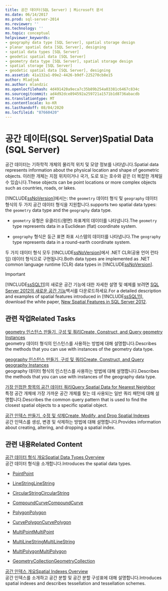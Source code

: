 ```yaml
---
title: 공간 데이터(SQL Server) | Microsoft 문서
ms.date: 06/14/2017
ms.prod: sql-server-2014
ms.reviewer: ''
ms.technology: ''
ms.topic: conceptual
helpviewer_keywords:
- geography data type [SQL Server], spatial storage design
- planar spatial data [SQL Server], designing
- spatial data types [SQL Server]
- geodetic spatial data [SQL Server]
- geometry data type [SQL Server], spatial storage design
- spatial storage [SQL Server]
- geodetic spatial data [SQL Server], designing
ms.assetid: 41a132a1-09e2-4426-b9df-225270cb8e15
author: MladjoA
ms.author: mlandzic
ms.openlocfilehash: 4d491420a9eca7c35b89b254a03381c6467c834c
ms.sourcegitcommit: ad4d92dce894592a259721a1571b1d8736abacdb
ms.translationtype: MT
ms.contentlocale: ko-KR
ms.lasthandoff: 08/04/2020
ms.locfileid: "87660420"
---
```

# <a name="spatial-data-sql-server"></a><span data-ttu-id="638b5-102">공간 데이터(SQL Server)</span><span class="sxs-lookup"><span data-stu-id="638b5-102">Spatial Data (SQL Server)</span></span>
  <span data-ttu-id="638b5-103">공간 데이터는 기하학적 개체의 물리적 위치 및 모양 정보를 나타냅니다.</span><span class="sxs-lookup"><span data-stu-id="638b5-103">Spatial data represents information about the physical location and shape of geometric objects.</span></span> <span data-ttu-id="638b5-104">이러한 개체는 지점 위치이거나 국가, 도로 또는 호수와 같은 더 복잡한 개체일 수 있습니다.</span><span class="sxs-lookup"><span data-stu-id="638b5-104">These objects can be point locations or more complex objects such as countries, roads, or lakes.</span></span>  
  
 [!INCLUDE[ssNoVersion](../../includes/ssnoversion-md.md)]<span data-ttu-id="638b5-105">에서는: the `geometry` 데이터 형식 및 `geography` 데이터 형식의 두 가지 공간 데이터 형식을 지원합니다.</span><span class="sxs-lookup"><span data-stu-id="638b5-105">supports two spatial data types: the `geometry` data type and the `geography` data type.</span></span>  
  
-   <span data-ttu-id="638b5-106">`geometry` 유형은 유클리드(평면) 좌표계의 데이터를 나타냅니다.</span><span class="sxs-lookup"><span data-stu-id="638b5-106">The `geometry` type represents data in a Euclidean (flat) coordinate system.</span></span>  
  
-   <span data-ttu-id="638b5-107">`geography` 형식은 둥근 표면 좌표 시스템의 데이터를 나타냅니다.</span><span class="sxs-lookup"><span data-stu-id="638b5-107">The `geography` type represents data in a round-earth coordinate system.</span></span>  
  
 <span data-ttu-id="638b5-108">두 가지 데이터 형식 모두 [!INCLUDE[ssNoVersion](../../includes/ssnoversion-md.md)]에서 .NET CLR(공용 언어 런타임) 데이터 형식으로 구현됩니다.</span><span class="sxs-lookup"><span data-stu-id="638b5-108">Both data types are implemented as .NET common language runtime (CLR) data types in [!INCLUDE[ssNoVersion](../../includes/ssnoversion-md.md)].</span></span>  
  
> [!IMPORTANT]  
>  <span data-ttu-id="638b5-109">[!INCLUDE[ssSQL11](../../includes/sssql11-md.md)]의 새로운 공간 기능에 대한 자세한 설명 및 예제를 보려면 [SQL Server 2012의 새로운 공간 기능](https://go.microsoft.com/fwlink/?LinkId=226407)백서를 다운로드하세요.</span><span class="sxs-lookup"><span data-stu-id="638b5-109">For a detailed description and examples of spatial features introduced in [!INCLUDE[ssSQL11](../../includes/sssql11-md.md)], download the white paper, [New Spatial Features in SQL Server 2012](https://go.microsoft.com/fwlink/?LinkId=226407).</span></span>  
  
##  <a name="related-tasks"></a><a name="reltasks"></a> <span data-ttu-id="638b5-110">관련 작업</span><span class="sxs-lookup"><span data-stu-id="638b5-110">Related Tasks</span></span>  
 [<span data-ttu-id="638b5-111">geometry 인스턴스 만들기, 구성 및 쿼리</span><span class="sxs-lookup"><span data-stu-id="638b5-111">Create, Construct, and Query geometry Instances</span></span>](create-construct-and-query-geometry-instances.md)  
 <span data-ttu-id="638b5-112">geometry 데이터 형식의 인스턴스를 사용하는 방법에 대해 설명합니다.</span><span class="sxs-lookup"><span data-stu-id="638b5-112">Describes the methods that you can use with instances of the geometry data type.</span></span>  
  
 [<span data-ttu-id="638b5-113">geography 인스턴스 만들기, 구성 및 쿼리</span><span class="sxs-lookup"><span data-stu-id="638b5-113">Create, Construct, and Query geography Instances</span></span>](create-construct-and-query-geography-instances.md)  
 <span data-ttu-id="638b5-114">geography 데이터 형식의 인스턴스를 사용하는 방법에 대해 설명합니다.</span><span class="sxs-lookup"><span data-stu-id="638b5-114">Describes the methods that you can use with instances of the geography data type.</span></span>  
  
 [<span data-ttu-id="638b5-115">가장 인접한 항목의 공간 데이터 쿼리</span><span class="sxs-lookup"><span data-stu-id="638b5-115">Query Spatial Data for Nearest Neighbor</span></span>](query-spatial-data-for-nearest-neighbor.md)  
 <span data-ttu-id="638b5-116">특정 공간 개체에 가장 가까운 공간 개체를 찾는 데 사용되는 일반 쿼리 패턴에 대해 설명합니다.</span><span class="sxs-lookup"><span data-stu-id="638b5-116">Describes the common query pattern that is used to find the closest spatial objects to a specific spatial object.</span></span>  
  
 [<span data-ttu-id="638b5-117">공간 인덱스 만들기, 수정 및 삭제</span><span class="sxs-lookup"><span data-stu-id="638b5-117">Create, Modify, and Drop Spatial Indexes</span></span>](create-modify-and-drop-spatial-indexes.md)  
 <span data-ttu-id="638b5-118">공간 인덱스를 생성, 변경 및 삭제하는 방법에 대해 설명합니다.</span><span class="sxs-lookup"><span data-stu-id="638b5-118">Provides information about creating, altering, and dropping a spatial index.</span></span>  
  
## <a name="related-content"></a><span data-ttu-id="638b5-119">관련 내용</span><span class="sxs-lookup"><span data-stu-id="638b5-119">Related Content</span></span>  
 [<span data-ttu-id="638b5-120">공간 데이터 형식 개요</span><span class="sxs-lookup"><span data-stu-id="638b5-120">Spatial Data Types Overview</span></span>](spatial-data-types-overview.md)  
 <span data-ttu-id="638b5-121">공간 데이터 형식을 소개합니다.</span><span class="sxs-lookup"><span data-stu-id="638b5-121">Introduces the spatial data types.</span></span>  
  
-   [<span data-ttu-id="638b5-122">Point</span><span class="sxs-lookup"><span data-stu-id="638b5-122">Point</span></span>](point.md)  
  
-   [<span data-ttu-id="638b5-123">LineString</span><span class="sxs-lookup"><span data-stu-id="638b5-123">LineString</span></span>](linestring.md)  
  
-   [<span data-ttu-id="638b5-124">CircularString</span><span class="sxs-lookup"><span data-stu-id="638b5-124">CircularString</span></span>](circularstring.md)  
  
-   [<span data-ttu-id="638b5-125">CompoundCurve</span><span class="sxs-lookup"><span data-stu-id="638b5-125">CompoundCurve</span></span>](compoundcurve.md)  
  
-   [<span data-ttu-id="638b5-126">Polygon</span><span class="sxs-lookup"><span data-stu-id="638b5-126">Polygon</span></span>](polygon.md)  
  
-   [<span data-ttu-id="638b5-127">CurvePolygon</span><span class="sxs-lookup"><span data-stu-id="638b5-127">CurvePolygon</span></span>](curvepolygon.md)  
  
-   [<span data-ttu-id="638b5-128">MultiPoint</span><span class="sxs-lookup"><span data-stu-id="638b5-128">MultiPoint</span></span>](multipoint.md)  
  
-   [<span data-ttu-id="638b5-129">MultiLineString</span><span class="sxs-lookup"><span data-stu-id="638b5-129">MultiLineString</span></span>](multilinestring.md)  
  
-   [<span data-ttu-id="638b5-130">MultiPolygon</span><span class="sxs-lookup"><span data-stu-id="638b5-130">MultiPolygon</span></span>](multipolygon.md)  
  
-   [<span data-ttu-id="638b5-131">GeometryCollection</span><span class="sxs-lookup"><span data-stu-id="638b5-131">GeometryCollection</span></span>](geometrycollection.md)  
  
 [<span data-ttu-id="638b5-132">공간 인덱스 개요</span><span class="sxs-lookup"><span data-stu-id="638b5-132">Spatial Indexes Overview</span></span>](spatial-indexes-overview.md)  
 <span data-ttu-id="638b5-133">공간 인덱스를 소개하고 공간 분할 및 공간 분할 구성표에 대해 설명합니다.</span><span class="sxs-lookup"><span data-stu-id="638b5-133">Introduces spatial indexes and describes tessellation and tessellation schemes.</span></span>  
  
  
